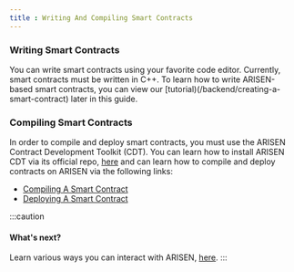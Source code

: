 ```yaml
---
title : Writing And Compiling Smart Contracts
---
```


### Writing Smart Contracts
You can write smart contracts using your favorite code editor. Currently, smart contracts must be written in C++. To learn how to write ARISEN-based smart contracts, you can view our [tutorial)(/backend/creating-a-smart-contract) later in this guide.

### Compiling Smart Contracts
In order to compile and deploy smart contracts, you must use the ARISEN Contract Development Toolkit (CDT). You can learn how to install ARISEN CDT via its official repo, [here](https://github.com/arisenio/arisen.cdt) and can learn how to compile and deploy contracts on ARISEN via the following links:

- [Compiling A Smart Contract](/backend/compiling-a-smart-contract)
- [Deploying A Smart Contract](/backend/deploying-a-smart-contract)

:::caution
#### What's next?
Learn various ways you can interact with ARISEN, [here](/toolbox/interacting-with-arisen).
:::